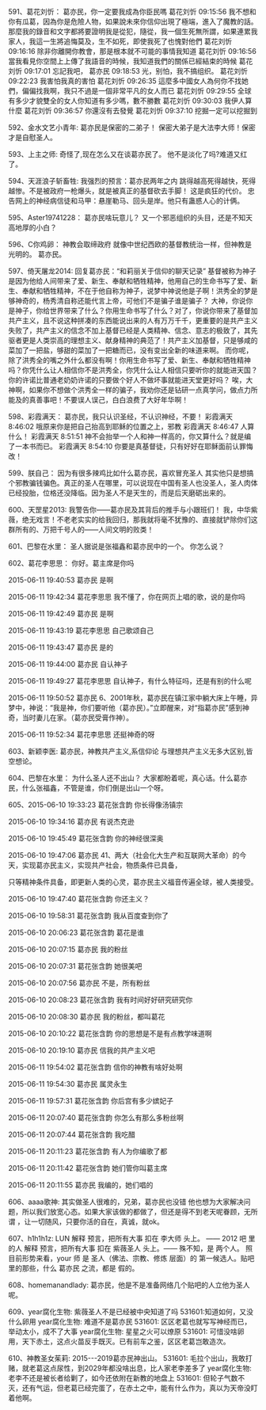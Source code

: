 591、葛花刘忻：  葛亦民，你一定要我成為你臣民嗎
葛花刘忻 09:15:56 
我不想和你有瓜葛，因為你是危險人物，如果說未來你信仰出現了極端，進入了魔教的話。那麼我的錄音和文字都將要證明我是從犯，隨從，我一個生死無所謂，如果連累我家人，我這一生將追悔莫及，生不如死，即使我死了也愧對他們
葛花刘忻 09:16:16 
除非你離開你教會，那是根本就不可能的事情我知道
葛花刘忻 09:16:56 
當我看見你空間上上傳了我語音的時候，我知道我們的關係已經結束的時候
葛花刘忻 09:17:01 
忘記我吧，
葛亦民 09:18:53 
光，别怕，我不搞组织。
葛花刘忻 09:22:23 
我害怕我真的害怕
葛花刘忻 09:26:35 
這麼多中國女人為何你不找她們，偏偏找我啊，我只不過是一個非常平凡的女人而已
葛花刘忻 09:29:55 
全球有多少才貌雙全的女人你知道有多少嗎，數不勝數
葛花刘忻 09:30:03 
我伊人算什麼
葛花刘忻 09:36:57 
你還沒有去發覺
葛花刘忻 09:37:10 
挖掘一定可以挖掘到

592、金水文艺小青年:   葛亦民是保密的二弟子！
保密大弟子是大法李大师！保密才是自慰圣人。

593、上主之师:  奇怪了,现在怎么又在谈葛亦民了。
他不是淡化了吗?难道又红了。

594、天涯浪子斩畜牲:  我强烈的预言：葛亦民两年之内
跳得越高死得越快，死得越惨。不是被政府一枪爆头，就是被真正的基督砍去手脚！
这是疯狂的代价。
忠告网上的神经病信徒和马甲：悬崖勒马、回头是岸。他只有蛊惑人心的计俩。

595、Aster19741228：  葛亦民啥玩意儿？
又一个邪恶组织的头目，还是不知天高地厚的小白？

596、C你鸡卵：  神教会取缔政府
就像中世纪西欧的基督教统治一样，但神教是光明的。
葛亦民。

597、倚天屠龙2014:   回复葛亦民：“和莉丽关于信仰的聊天记录”
基督被称为神子是因为他给人间带来了爱、新生、奉献和牺牲精神，他用自己的生命书写了爱、新生、奉献和牺牲精神，不在于他自称为神子，说梦中神说他是子啊！洪秀全的梦是够神奇的，杨秀清自称还能代言上帝，可他们不是骗子谁是骗子？
大神，你说你是神子，你给世界带来了什么？你用生命书写了什么？对了，你说你带来了基督加共产主义，且不说这种拼凑的东西能说出来的人有万万千千，更重要的是共产主义失败了，共产主义的信念不加上基督已经是人类精神、信念、意志的极致了，其先驱者更是人类崇高的理想主义、献身精神的典范了！共产主义加基督，只是够咸的菜加了一把盐，够甜的菜加了一把糖而已，没有变出全新的味道来啊。
而你呢，除了洪秀全的嘴之外什么都没有啊！你用生命书写了爱、新生、奉献和牺牲精神吗？你凭什么让人相信你不是洪秀全，你凭什么让人相信只要听你的就能进天国？你的许诺比普通老奶奶许诺的只要做个好人不做坏事就能进天堂更好吗？
唉，大神啊，如果你不想做个洪秀全一样的骗子，我劝你还是钻研一点真学问，做点力所能及的真善事吧！不要误人误己，白白浪费了大好年华啊！

598、彩霞满天：  葛亦民，我只认识圣经，不认识神经，不要！
彩霞满天 8:46:02 
哦原来你是把自己抬高到耶稣的位置之上，邪教
彩霞满天 8:46:47 
人算什么！
彩霞满天 8:51:51 
神不会抬举一个人和神一样高的，你又算什么？就是编了一本书而已。
彩霞满天 8:54:10 
你要是真基督徒，只有好好在耶稣面前认罪悔改！

599、朕自己：  因为有很多辣鸡比如什么葛亦民，喜欢冒充圣人
其实他只是想搞个邪教骗钱骗色。真正的圣人在哪里，可以说现在中国有圣人也没圣人，圣人肉体已经投胎，位格还没降临。因为圣人不是天生的，而是后天磨砺出来的。

600、天罡星2013:  我警告你——葛亦民及其背后的推手与小跟班们！
我，中华紫薇，绝无戏言！不老老实实的给我回归，那我就将毫不犹豫的、直接就铲除你们这群所有的、万把千号人的——人间文明的败类！

601、巴黎在水里： 圣人据说是张福鑫和葛亦民中的一个。
你怎么说？

602、葛花李思思：  你好。葛主席是你吗

2015-06-11 19:40:53 葛亦民
是啊

2015-06-11 19:42:34 葛花李思思
我不懂了，你在网页上唱的歌，说的是你吗

2015-06-11 19:42:49 葛亦民
是啊

2015-06-11 19:43:19 葛花李思思
自己歌颂自己

2015-06-11 19:43:47 葛亦民
是的

2015-06-11 19:44:00 葛亦民
自认神子

2015-06-11 19:49:27 葛花李思思
自认神子，有什么特征吗，还是有别的什么呢

2015-06-11 19:50:52 葛亦民
6、2001年秋，葛亦民在镇江家中躺大床上午睡，异梦中，神说：“我是神，你们要听他（葛亦民）。”立即醒来，对“指葛亦民”感到神奇，当时妻儿在家。（葛亦民受膏作神）。

2015-06-11 19:52:34 葛花李思思
还挺神奇的呀


603、新颖李医:  葛亦民，神教共产主义,系信仰论
与理想共产主义无多大区别,皆空想论。

604、巴黎在水里： 为什么圣人还不出山？
大家都盼着呢，真心话。什么葛亦民，什么张福鑫，不管是谁，你们倒是出山一个呀。

605、2015-06-10 19:33:23 葛花张含韵
你长得像汤镇宗

2015-06-10 19:34:16 葛亦民
有说杰克逊

2015-06-10 19:45:49 葛花张含韵
你的神经很深奥

2015-06-10 19:47:06 葛亦民
41、两大（社会化大生产和互联网大革命）的今天，实现葛亦民主义，实现共产社会，物质条件已具备，

只等精神条件具备，即更新人类的心灵，葛亦民主义福音传遍全球，被人类接受。

2015-06-10 19:47:40 葛花张含韵
你还主义？

2015-06-10 19:58:31 葛花张含韵
我从百度查到你了

2015-06-10 20:06:23 葛花张含韵
葛花是谁

2015-06-10 20:07:15 葛亦民
我的粉丝

2015-06-10 20:07:31 葛花张含韵
她很美吧

2015-06-10 20:07:56 葛亦民
不是，所有粉丝

2015-06-10 20:08:23 葛花张含韵
我有时间好好研究研究你

2015-06-10 20:08:30 葛亦民
我的粉丝，都叫葛花

2015-06-10 20:10:22 葛花张含韵
你的思想是不是有点教学味道啊

2015-06-10 20:19:10 葛亦民
信我的共产主义吧

2015-06-11 19:54:02 葛花张含韵
信你的神教有啥好处啊

2015-06-11 19:54:30 葛亦民
属灵永生

2015-06-11 19:57:31 葛花张含韵
你后宫有多少嫔妃子

2015-06-11 20:07:40 葛花张含韵
你怎么有那么多粉丝啊

2015-06-11 20:07:44 葛花张含韵
我吃醋

2015-06-11 20:11:23 葛花张含韵
有人为你编歌了都

2015-06-11 20:11:42 葛花张含韵
她们管你叫葛主席

2015-06-11 20:11:55 葛亦民
我编的，她们唱的

606、aaaa歌神:   其实做圣人很难的，兄弟，葛亦民也没错
他也想为大家解决问题，所以我们放宽心态。如果大家该做的都做了，但还是得不到老天呢眷顾，无所谓
，让一切随风，只要你活的自在，真诚，就ok。

607、h1h1h1z:   LUN 解释 预言，把所有大事 扣在 李大师 头上。
—— 2012 吧 里的人 解释 预言，把所有大事 扣在 紫薇圣人 头上。—— 殊不知，是 两个人。
照目前形势来看，your 师 是 圣人（佛法、宗教、修炼 层面）的 第一候选人。贴吧里的那些，什么 葛亦民 之流，都是 假的。

608、homemanandlady:   葛亦民，他是不是准备网络几个贴吧的人立他为圣人呢。

609、year腐化生物:    紫薇圣人不是已经被中央知道了吗
531601:知道如何，又没什么卵用
year腐化生物: 难道不是葛亦民
531601: 区区老葛也就写写神经而已，举动太小，成不了大事
year腐化生物: 星星之火可以燎原
531601: 可惜没啥卵用，天下赤土，这点火苗反手既灭。已有前车之鉴，区区老葛岂敢造次。

610、神教圣女茱莉:    2015---2019葛亦民神出山。
531601: 毛拉个出山，我敢打赌，就老葛这点尿性，到2029年都没啥出息，比人家老李差多了
year腐化生物: 老李不还是被长者给剿了，如今还依附在新教的地盘上
531601: 但轮子气数不灭，还有气运，但老葛已经完蛋了，在赤土之中，能有什么作为，真以为天帝没盯着他啊。